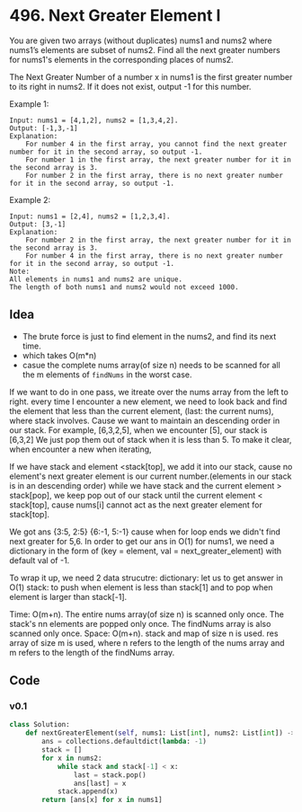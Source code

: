 # 496. Next Greater Element I


You are given two arrays (without duplicates) nums1 and nums2 where nums1’s elements are subset of nums2. Find all the next greater numbers for nums1's elements in the corresponding places of nums2.

The Next Greater Number of a number x in nums1 is the first greater number to its right in nums2. If it does not exist, output -1 for this number.

Example 1:

```
Input: nums1 = [4,1,2], nums2 = [1,3,4,2].
Output: [-1,3,-1]
Explanation:
    For number 4 in the first array, you cannot find the next greater number for it in the second array, so output -1.
    For number 1 in the first array, the next greater number for it in the second array is 3.
    For number 2 in the first array, there is no next greater number for it in the second array, so output -1.
```    
    
Example 2:

```
Input: nums1 = [2,4], nums2 = [1,2,3,4].
Output: [3,-1]
Explanation:
    For number 2 in the first array, the next greater number for it in the second array is 3.
    For number 4 in the first array, there is no next greater number for it in the second array, so output -1.
Note:
All elements in nums1 and nums2 are unique.
The length of both nums1 and nums2 would not exceed 1000.
```

## Idea 

* The brute force is just to find element in the nums2, and find its next time.
* which takes O(m*n) 
* casue the complete nums array(of size n) needs to be scanned for all the m elements of `findNums` in the worst case.


If we want to do in one pass, we itreate over the nums array from the left to right.
every time I encounter a new element, we need to look back and find the element that less than the current element, (last: the current nums), where stack involves. 
Cause we want to maintain an descending order in our stack. 
For example, [6,3,2,5], when we encounter [5], our stack is [6,3,2]
We just pop them out of stack when it is less than 5. 
To make it clear, when encounter a new when iterating,

If we have stack and element <stack[top], we add it into our stack, cause no element's next greater element is our current number.(elements in our stack is in an descending order)
while we have stack and the current element > stack[pop], we keep pop out of our stack until the current element < stack[top], cause nums[i] cannot act as the next greater element for stack[top].

We got ans {3:5, 2:5} {6:-1, 5:-1} cause when for loop ends we didn't find next greater for 5,6. In order to get our ans in O(1) for nums1, we need a dictionary in the form of (key = element, val = next_greater_element) with default val of -1. 

To wrap it up, we need 2 data strucutre: 
dictionary: let us to get answer in O(1)
stack: to push when element is less than stack[1] and to pop when element is larger than stack[-1].

Time: O(m+n). The entire nums array(of size n) is scanned only once. The stack's nn elements are popped only once.  The findNums array is also scanned only once.
Space: O(m+n). stack and map of size n is used. res array of size m is used, where n refers to the length of the nums array and m refers to the length of the findNums array.

## Code 

### v0.1

``` python
class Solution:
    def nextGreaterElement(self, nums1: List[int], nums2: List[int]) -> List[int]:
        ans = collections.defaultdict(lambda: -1)
        stack = []
        for x in nums2:
            while stack and stack[-1] < x:
                last = stack.pop()
                ans[last] = x
            stack.append(x)
        return [ans[x] for x in nums1]
```